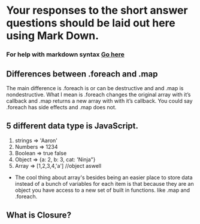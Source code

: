# Your responses to the short answer questions should be laid out here using Mark Down.
### For help with markdown syntax [Go here](https://github.com/adam-p/markdown-here/wiki/Markdown-Cheatsheet)
## Differences between .foreach and .map
The main difference is .foreach is or can be destructive and and .map is nondestructive.
What I mean is .foreach changes the original array with it’s callback and .map returns a new array with with it’s callback. You could say .foreach has side effects and .map does not.
## 5 different data type is JavaScript.
1. strings => 'Aaron'
2. Numbers => 1234 
3. Boolean => true false
4. Object => {a: 2, b: 3, cat: 'Ninja"}
5. Array => [1,2,3,4,'a'] //object aswell
* The cool thing about array's besides being an easier place to store data instead of a bunch of variables for each item is that because they are an object you have access to a new set of built in functions. like .map and .foreach.

## What is Closure?
